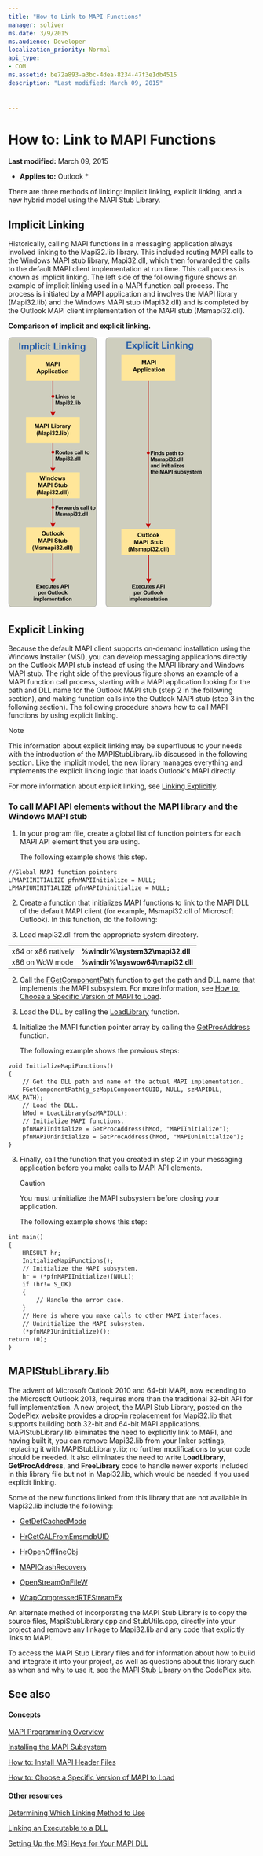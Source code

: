 ```yaml
---
title: "How to Link to MAPI Functions"
manager: soliver
ms.date: 3/9/2015
ms.audience: Developer
localization_priority: Normal
api_type:
- COM
ms.assetid: be72a893-a3bc-4dea-8234-47f3e1db4515
description: "Last modified: March 09, 2015"
 
 
---
```


# How to: Link to MAPI Functions

 **Last modified:** March 09, 2015 
  
 * **Applies to:** Outlook * 
  
There are three methods of linking: implicit linking, explicit linking, and a new hybrid model using the MAPI Stub Library.
  
## Implicit Linking

Historically, calling MAPI functions in a messaging application always involved linking to the Mapi32.lib library. This included routing MAPI calls to the Windows MAPI stub library, Mapi32.dll, which then forwarded the calls to the default MAPI client implementation at run time. This call process is known as implicit linking. The left side of the following figure shows an example of implicit linking used in a MAPI function call process. The process is initiated by a MAPI application and involves the MAPI library (Mapi32.lib) and the Windows MAPI stub (Mapi32.dll) and is completed by the Outlook MAPI client implementation of the MAPI stub (Msmapi32.dll).
  
**Comparison of implicit and explicit linking.**

![Comparison of implicit and explicit linking](media/09d9c49a-a52d-4407-9013-d0d14c8f63f6.gif)
  
## Explicit Linking

Because the default MAPI client supports on-demand installation using the Windows Installer (MSI), you can develop messaging applications directly on the Outlook MAPI stub instead of using the MAPI library and Windows MAPI stub. The right side of the previous figure shows an example of a MAPI function call process, starting with a MAPI application looking for the path and DLL name for the Outlook MAPI stub (step 2 in the following section), and making function calls into the Outlook MAPI stub (step 3 in the following section). The following procedure shows how to call MAPI functions by using explicit linking. 
  
> [!NOTE]
> This information about explicit linking may be superfluous to your needs with the introduction of the MAPIStubLibrary.lib discussed in the following section. Like the implicit model, the new library manages everything and implements the explicit linking logic that loads Outlook's MAPI directly. 
  
For more information about explicit linking, see [Linking Explicitly](1e13d960-a195-4e6d-9864-7d8f3a701f4b).
  
### To call MAPI API elements without the MAPI library and the Windows MAPI stub

1. In your program file, create a global list of function pointers for each MAPI API element that you are using. 
    
    The following example shows this step.
    
  ```
  //Global MAPI function pointers
  LPMAPIINITIALIZE pfnMAPIInitialize = NULL;
  LPMAPIUNINITIALIZE pfnMAPIUninitialize = NULL;
  ```

2. Create a function that initializes MAPI functions to link to the MAPI DLL of the default MAPI client (for example, Msmapi32.dll of Microsoft Outlook). In this function, do the following: 
    
1. Load mapi32.dll from the appropriate system directory. 
    
|||
|:-----|:-----|
|x64 or x86 natively  <br/> |**%windir%\system32\mapi32.dll** <br/> |
|x86 on WoW mode  <br/> |**%windir%\syswow64\mapi32.dll** <br/> |
   
2. Call the [FGetComponentPath](fgetcomponentpath.md) function to get the path and DLL name that implements the MAPI subsystem. For more information, see [How to: Choose a Specific Version of MAPI to Load](how-to-choose-a-specific-version-of-mapi-to-load.md).
    
3. Load the DLL by calling the [LoadLibrary](d936b4dd-058c-48e1-834b-b47ef6d8ef65) function. 
    
4. Initialize the MAPI function pointer array by calling the [GetProcAddress](a0d7fc09-f888-4f46-a571-d3719a627597) function. 
    
    The following example shows the previous steps:
    
  ```
  void InitializeMapiFunctions()
  {
      // Get the DLL path and name of the actual MAPI implementation.
      FGetComponentPath(g_szMapiComponentGUID, NULL, szMAPIDLL, MAX_PATH);
      // Load the DLL.
      hMod = LoadLibrary(szMAPIDLL);
      // Initialize MAPI functions.
      pfnMAPIInitialize = GetProcAddress(hMod, "MAPIInitialize");
      pfnMAPIUninitialize = GetProcAddress(hMod, "MAPIUninitialize");
  }
  ```

3. Finally, call the function that you created in step 2 in your messaging application before you make calls to MAPI API elements. 
    
    > [!CAUTION]
    > You must uninitialize the MAPI subsystem before closing your application. 
  
    The following example shows this step: 
    
  ```
  int main()
  {
      HRESULT hr;
      InitializeMapiFunctions();
      // Initialize the MAPI subsystem.
      hr = (*pfnMAPIInitialize)(NULL);
      if (hr!= S_OK)
      {
          // Handle the error case.
      }
      // Here is where you make calls to other MAPI interfaces.
      // Uninitialize the MAPI subsystem.
      (*pfnMAPIUninitialize)();
  return (0);
  }
  ```

## MAPIStubLibrary.lib

The advent of Microsoft Outlook 2010 and 64-bit MAPI, now extending to the Microsoft Outlook 2013, requires more than the traditional 32-bit API for full implementation. A new project, the MAPI Stub Library, posted on the CodePlex website provides a drop-in replacement for Mapi32.lib that supports building both 32-bit and 64-bit MAPI applications. MAPIStubLibrary.lib eliminates the need to explicitly link to MAPI, and having built it, you can remove Mapi32.lib from your linker settings, replacing it with MAPIStubLibrary.lib; no further modifications to your code should be needed. It also eliminates the need to write **LoadLibrary**, **GetProcAddress**, and **FreeLibrary** code to handle newer exports included in this library file but not in Mapi32.lib, which would be needed if you used explicit linking. 
  
Some of the new functions linked from this library that are not available in Mapi32.lib include the following:
  
- [GetDefCachedMode](getdefcachedmode.md)
    
- [HrGetGALFromEmsmdbUID](hrgetgalfromemsmdbuid.md)
    
- [HrOpenOfflineObj](hropenofflineobj.md)
    
- [MAPICrashRecovery](mapicrashrecovery.md)
    
- [OpenStreamOnFileW](openstreamonfilew.md)
    
- [WrapCompressedRTFStreamEx](wrapcompressedrtfstreamex.md)
    
An alternate method of incorporating the MAPI Stub Library is to copy the source files, MapiStubLibrary.cpp and StubUtils.cpp, directly into your project and remove any linkage to Mapi32.lib and any code that explicitly links to MAPI.
  
To access the MAPI Stub Library files and for information about how to build and integrate it into your project, as well as questions about this library such as when and why to use it, see the [MAPI Stub Library](http://mapistublibrary.codeplex.com/documentation) on the CodePlex site. 
  
## See also

#### Concepts

[MAPI Programming Overview](mapi-programming-overview.md)
  
[Installing the MAPI Subsystem](installing-the-mapi-subsystem.md)
  
[How to: Install MAPI Header Files](how-to-install-mapi-header-files.md)
  
[How to: Choose a Specific Version of MAPI to Load](how-to-choose-a-specific-version-of-mapi-to-load.md)
#### Other resources

[Determining Which Linking Method to Use](http://msdn.microsoft.com/en-us/library/253b8k2c.aspx)
  
[Linking an Executable to a DLL](http://msdn.microsoft.com/en-us/library/9yd93633.aspx)
  
[Setting Up the MSI Keys for Your MAPI DLL](http://msdn.microsoft.com/en-us/library/ee909494%28v=VS.85%29.aspx)

